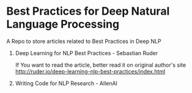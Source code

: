# Best Practices for Deep Natural Language Processing
A Repo to store articles related to Best Practices in Deep NLP

1) Deep Learning for NLP Best Practices - Sebastian Ruder
   
   If You want to read the article, better read it on original author's site
   http://ruder.io/deep-learning-nlp-best-practices/index.html
   
   
2) Writing Code for NLP Research - AllenAI   
